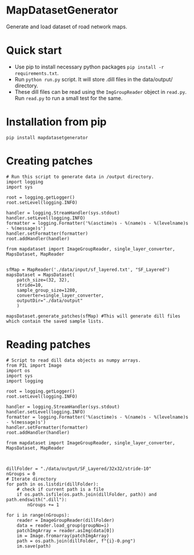 # MapDatasetGenerator
Generate and load dataset of road network maps.

# Quick start
* Use pip to install necessary python packages `pip install -r requirements.txt`.
* Run `python run.py` script. It will store .dill files in the data/output/ directory. 
* These dill files can be read using the `ImgGroupReader` object in `read.py`. Run `read.py` to run a small test for the same.  


# Installation from pip

```
pip install mapdatasetgenerator
```

# Creating patches
```
# Run this script to generate data in /output directory.
import logging
import sys

root = logging.getLogger()
root.setLevel(logging.INFO)

handler = logging.StreamHandler(sys.stdout)
handler.setLevel(logging.INFO)
formatter = logging.Formatter('%(asctime)s - %(name)s - %(levelname)s - %(message)s')
handler.setFormatter(formatter)
root.addHandler(handler)

from mapdataset import ImageGroupReader, single_layer_converter, MapsDataset, MapReader


sfMap = MapReader('./data/input/sf_layered.txt', "SF_Layered")
mapsDataset = MapsDataset(
    patch_size=(32, 32), 
    stride=10, 
    sample_group_size=1280, 
    converter=single_layer_converter,
    outputDir="./data/output"
    ) 
    
mapsDataset.generate_patches(sfMap) #This will generate dill files which contain the saved sample lists.

```

# Reading patches

```
# Script to read dill data objects as numpy arrays.
from PIL import Image
import os
import sys
import logging

root = logging.getLogger()
root.setLevel(logging.INFO)

handler = logging.StreamHandler(sys.stdout)
handler.setLevel(logging.INFO)
formatter = logging.Formatter('%(asctime)s - %(name)s - %(levelname)s - %(message)s')
handler.setFormatter(formatter)
root.addHandler(handler)

from mapdataset import ImageGroupReader, single_layer_converter, MapsDataset, MapReader



dillFolder = "./data/output/SF_Layered/32x32/stride-10"
nGroups = 0
# Iterate directory
for path in os.listdir(dillFolder):
    # check if current path is a file
    if os.path.isfile(os.path.join(dillFolder, path)) and path.endswith(".dill"):
        nGroups += 1

for i in range(nGroups):
    reader = ImageGroupReader(dillFolder)
    data = reader.load_group(groupNo=i)
    patchImgArray = reader.asImg(data[0])
    im = Image.fromarray(patchImgArray)
    path = os.path.join(dillFolder, f"{i}-0.png")
    im.save(path)
```